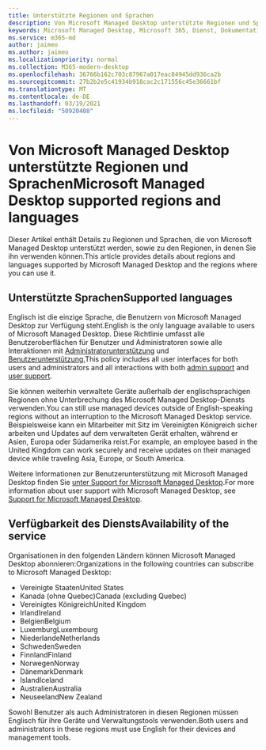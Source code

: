 ```yaml
---
title: Unterstützte Regionen und Sprachen
description: Von Microsoft Managed Desktop unterstützte Regionen und Sprachen
keywords: Microsoft Managed Desktop, Microsoft 365, Dienst, Dokumentation
ms.service: m365-md
author: jaimeo
ms.author: jaimeo
ms.localizationpriority: normal
ms.collection: M365-modern-desktop
ms.openlocfilehash: 36766b162c703c87967a017eac84945dd936ca2b
ms.sourcegitcommit: 27b2b2e5c41934b918cac2c171556c45e36661bf
ms.translationtype: MT
ms.contentlocale: de-DE
ms.lasthandoff: 03/19/2021
ms.locfileid: "50920408"
---
```

# <a name="microsoft-managed-desktop-supported-regions-and-languages"></a><span data-ttu-id="3f354-104">Von Microsoft Managed Desktop unterstützte Regionen und Sprachen</span><span class="sxs-lookup"><span data-stu-id="3f354-104">Microsoft Managed Desktop supported regions and languages</span></span>

<span data-ttu-id="3f354-105">Dieser Artikel enthält Details zu Regionen und Sprachen, die von Microsoft Managed Desktop unterstützt werden, sowie zu den Regionen, in denen Sie ihn verwenden können.</span><span class="sxs-lookup"><span data-stu-id="3f354-105">This article provides details about regions and languages supported by Microsoft Managed Desktop and the regions where you can use it.</span></span>

## <a name="supported-languages"></a><span data-ttu-id="3f354-106">Unterstützte Sprachen</span><span class="sxs-lookup"><span data-stu-id="3f354-106">Supported languages</span></span>

<span data-ttu-id="3f354-107">Englisch ist die einzige Sprache, die Benutzern von Microsoft Managed Desktop zur Verfügung steht.</span><span class="sxs-lookup"><span data-stu-id="3f354-107">English is the only language available to users of Microsoft Managed Desktop.</span></span> <span data-ttu-id="3f354-108">Diese Richtlinie umfasst alle Benutzeroberflächen für Benutzer und Administratoren sowie alle Interaktionen mit [Administratorunterstützung](../working-with-managed-desktop/admin-support.md) und [Benutzerunterstützung.](../working-with-managed-desktop/end-user-support.md)</span><span class="sxs-lookup"><span data-stu-id="3f354-108">This policy includes all user interfaces for both users and administrators and all interactions with both [admin support](../working-with-managed-desktop/admin-support.md) and [user support](../working-with-managed-desktop/end-user-support.md).</span></span>


<span data-ttu-id="3f354-109">Sie können weiterhin verwaltete Geräte außerhalb der englischsprachigen Regionen ohne Unterbrechung des Microsoft Managed Desktop-Diensts verwenden.</span><span class="sxs-lookup"><span data-stu-id="3f354-109">You can still use managed devices outside of English-speaking regions without an interruption to the Microsoft Managed Desktop service.</span></span> <span data-ttu-id="3f354-110">Beispielsweise kann ein Mitarbeiter mit Sitz im Vereinigten Königreich sicher arbeiten und Updates auf dem verwalteten Gerät erhalten, während er Asien, Europa oder Südamerika reist.</span><span class="sxs-lookup"><span data-stu-id="3f354-110">For example, an employee based in the United Kingdom can work securely and receive updates on their managed device while traveling Asia, Europe, or South America.</span></span> 

<span data-ttu-id="3f354-111">Weitere Informationen zur Benutzerunterstützung mit Microsoft Managed Desktop finden Sie [unter Support for Microsoft Managed Desktop](./support.md).</span><span class="sxs-lookup"><span data-stu-id="3f354-111">For more information about user support with Microsoft Managed Desktop, see [Support for Microsoft Managed Desktop](./support.md).</span></span>

## <a name="availability-of-the-service"></a><span data-ttu-id="3f354-112">Verfügbarkeit des Diensts</span><span class="sxs-lookup"><span data-stu-id="3f354-112">Availability of the service</span></span>

<span data-ttu-id="3f354-113">Organisationen in den folgenden Ländern können Microsoft Managed Desktop abonnieren:</span><span class="sxs-lookup"><span data-stu-id="3f354-113">Organizations in the following countries can subscribe to Microsoft Managed Desktop:</span></span>

- <span data-ttu-id="3f354-114">Vereinigte Staaten</span><span class="sxs-lookup"><span data-stu-id="3f354-114">United States</span></span>
- <span data-ttu-id="3f354-115">Kanada (ohne Quebec)</span><span class="sxs-lookup"><span data-stu-id="3f354-115">Canada (excluding Quebec)</span></span>
- <span data-ttu-id="3f354-116">Vereinigtes Königreich</span><span class="sxs-lookup"><span data-stu-id="3f354-116">United Kingdom</span></span>
- <span data-ttu-id="3f354-117">Irland</span><span class="sxs-lookup"><span data-stu-id="3f354-117">Ireland</span></span>
- <span data-ttu-id="3f354-118">Belgien</span><span class="sxs-lookup"><span data-stu-id="3f354-118">Belgium</span></span>
- <span data-ttu-id="3f354-119">Luxemburg</span><span class="sxs-lookup"><span data-stu-id="3f354-119">Luxembourg</span></span>
- <span data-ttu-id="3f354-120">Niederlande</span><span class="sxs-lookup"><span data-stu-id="3f354-120">Netherlands</span></span>
- <span data-ttu-id="3f354-121">Schweden</span><span class="sxs-lookup"><span data-stu-id="3f354-121">Sweden</span></span>
- <span data-ttu-id="3f354-122">Finnland</span><span class="sxs-lookup"><span data-stu-id="3f354-122">Finland</span></span>
- <span data-ttu-id="3f354-123">Norwegen</span><span class="sxs-lookup"><span data-stu-id="3f354-123">Norway</span></span>
- <span data-ttu-id="3f354-124">Dänemark</span><span class="sxs-lookup"><span data-stu-id="3f354-124">Denmark</span></span>
- <span data-ttu-id="3f354-125">Island</span><span class="sxs-lookup"><span data-stu-id="3f354-125">Iceland</span></span>
- <span data-ttu-id="3f354-126">Australien</span><span class="sxs-lookup"><span data-stu-id="3f354-126">Australia</span></span>
- <span data-ttu-id="3f354-127">Neuseeland</span><span class="sxs-lookup"><span data-stu-id="3f354-127">New Zealand</span></span>

<span data-ttu-id="3f354-128">Sowohl Benutzer als auch Administratoren in diesen Regionen müssen Englisch für ihre Geräte und Verwaltungstools verwenden.</span><span class="sxs-lookup"><span data-stu-id="3f354-128">Both users and administrators in these regions must use English for their devices and management tools.</span></span>